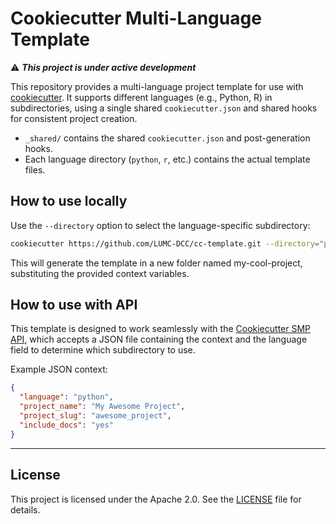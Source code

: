 # Cookiecutter Multi-Language Template

⚠️ ***This project is under active development***

This repository provides a multi-language project template for use with 
[cookiecutter](https://cookiecutter.readthedocs.io/). 
It supports different languages (e.g., Python, R) in subdirectories, using a single shared `cookiecutter.json` and shared hooks for consistent project creation.

- `_shared/` contains the shared `cookiecutter.json` and post-generation hooks.
- Each language directory (`python`, `r`, etc.) contains the actual template files.

## How to use locally

Use the `--directory` option to select the language-specific subdirectory:

```bash
cookiecutter https://github.com/LUMC-DCC/cc-template.git --directory="python"
```

This will generate the template in a new folder named my-cool-project, substituting the provided context variables.

## How to use with API

This template is designed to work seamlessly with the [Cookiecutter SMP API](https://github.com/LUMC-DCC/cookiecutter-smp-api), 
which accepts a JSON file containing the context and the language field to determine which subdirectory to use.

Example JSON context:

```json
{
  "language": "python",
  "project_name": "My Awesome Project",
  "project_slug": "awesome_project",
  "include_docs": "yes"
}
```

---

## License
This project is licensed under the Apache 2.0. See the [LICENSE](LICENSE.txt) file for details.
